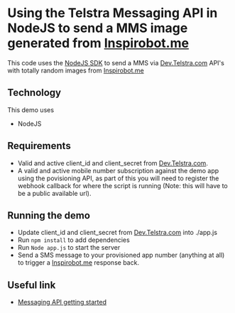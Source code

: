 # Using the Telstra Messaging API in NodeJS to send a MMS image generated from [Inspirobot.me](https://inspirobot.me)

This code uses the [NodeJS SDK](https://github.com/telstra/MessagingAPI-SDK-node) to send a MMS via [Dev.Telstra.com](https://dev.telstra.com) API's with totally random images from [Inspirobot.me](https://inspirobot.me)

## Technology

This demo uses

* NodeJS

## Requirements

* Valid and active client_id and client_secret from [Dev.Telstra.com](https://dev.telstra.com).
* A valid and active mobile number subscription against the demo app using the povisioning API, as part of this you will need to register the webhook callback for where the script is running (Note: this will have to be a public available url).

## Running the demo

* Update client_id and client_secret from [Dev.Telstra.com](https://dev.telstra.com) into ./app.js
* Run `npm install` to add dependencies
* Run  `Node app.js` to start the server
* Send a SMS message to your provisioned app number (anything at all) to trigger a [Inspirobot.me](https://inspirobot.me) response back.

## Useful link

* [Messaging API getting started](https://dev.telstra.com/content/messaging-api-getting-started)
